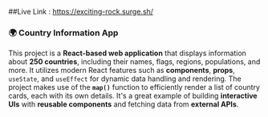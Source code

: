 ##Live Link : https://exciting-rock.surge.sh/

### 🌍 Country Information App

This project is a **React-based web application** that displays information about **250 countries**, including their names, flags, regions, populations, and more. It utilizes modern React features such as **components**, **props**, `useState`, and `useEffect` for dynamic data handling and rendering. The project makes use of the **`map()`** function to efficiently render a list of country cards, each with its own details. It's a great example of building **interactive UIs** with **reusable components** and fetching data from **external APIs**.
